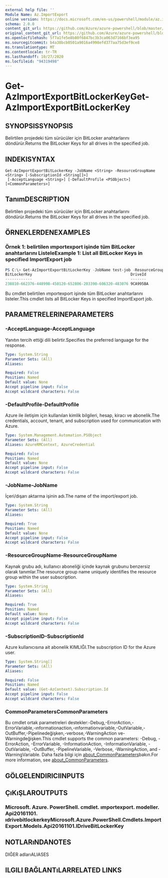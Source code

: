 ```yaml
---
external help file: ''
Module Name: Az.ImportExport
online version: https://docs.microsoft.com/en-us/powershell/module/az.importexport/get-azimportexportbitlockerkey
schema: 2.0.0
content_git_url: https://github.com/Azure/azure-powershell/blob/master/src/ImportExport/help/Get-AzImportExportBitLockerKey.md
original_content_git_url: https://github.com/Azure/azure-powershell/blob/master/src/ImportExport/help/Get-AzImportExportBitLockerKey.md
ms.openlocfilehash: 5f7a1fe5e8b80f6847bc3b3ca063d7166bf3ea95
ms.sourcegitcommit: b4a38bcb0501a9016a4998efd377aa75d3ef9ce8
ms.translationtype: MT
ms.contentlocale: tr-TR
ms.lasthandoff: 10/27/2020
ms.locfileid: "94319498"
---
```

# <span data-ttu-id="aaf0e-101">Get-AzImportExportBitLockerKey</span><span class="sxs-lookup"><span data-stu-id="aaf0e-101">Get-AzImportExportBitLockerKey</span></span>

## <span data-ttu-id="aaf0e-102">SYNOPSIS</span><span class="sxs-lookup"><span data-stu-id="aaf0e-102">SYNOPSIS</span></span>
<span data-ttu-id="aaf0e-103">Belirtilen projedeki tüm sürücüler için BitLocker anahtarlarını döndürür.</span><span class="sxs-lookup"><span data-stu-id="aaf0e-103">Returns the BitLocker Keys for all drives in the specified job.</span></span>

## <span data-ttu-id="aaf0e-104">INDEKI</span><span class="sxs-lookup"><span data-stu-id="aaf0e-104">SYNTAX</span></span>

```
Get-AzImportExportBitLockerKey -JobName <String> -ResourceGroupName <String> [-SubscriptionId <String[]>]
 [-AcceptLanguage <String>] [-DefaultProfile <PSObject>] [<CommonParameters>]
```

## <span data-ttu-id="aaf0e-105">Tanım</span><span class="sxs-lookup"><span data-stu-id="aaf0e-105">DESCRIPTION</span></span>
<span data-ttu-id="aaf0e-106">Belirtilen projedeki tüm sürücüler için BitLocker anahtarlarını döndürür.</span><span class="sxs-lookup"><span data-stu-id="aaf0e-106">Returns the BitLocker Keys for all drives in the specified job.</span></span>

## <span data-ttu-id="aaf0e-107">ÖRNEKLERDEN</span><span class="sxs-lookup"><span data-stu-id="aaf0e-107">EXAMPLES</span></span>

### <span data-ttu-id="aaf0e-108">Örnek 1: belirtilen ımportexport işinde tüm BitLocker anahtarlarını Listele</span><span class="sxs-lookup"><span data-stu-id="aaf0e-108">Example 1: List all BitLocker Keys in specified ImportExport job</span></span>
```powershell
PS C:\> Get-AzImportExportBitLockerKey -JobName test-job -ResourceGroupName ImportTestRG 
BitLockerKey                                            DriveId
------------                                            -------
238810-662376-448998-450120-652806-203390-606320-483076 9CA995BA
```

<span data-ttu-id="aaf0e-109">Bu cmdlet belirtilen ımportexport işinde tüm BitLocker anahtarlarını listeler.</span><span class="sxs-lookup"><span data-stu-id="aaf0e-109">This cmdlet lists all BitLocker Keys in specified ImportExport job.</span></span>

## <span data-ttu-id="aaf0e-110">PARAMETRELERINE</span><span class="sxs-lookup"><span data-stu-id="aaf0e-110">PARAMETERS</span></span>

### <span data-ttu-id="aaf0e-111">-AcceptLanguage</span><span class="sxs-lookup"><span data-stu-id="aaf0e-111">-AcceptLanguage</span></span>
<span data-ttu-id="aaf0e-112">Yanıtın tercih ettiği dili belirtir.</span><span class="sxs-lookup"><span data-stu-id="aaf0e-112">Specifies the preferred language for the response.</span></span>

```yaml
Type: System.String
Parameter Sets: (All)
Aliases:

Required: False
Position: Named
Default value: None
Accept pipeline input: False
Accept wildcard characters: False
```

### <span data-ttu-id="aaf0e-113">-DefaultProfile</span><span class="sxs-lookup"><span data-stu-id="aaf0e-113">-DefaultProfile</span></span>
<span data-ttu-id="aaf0e-114">Azure ile iletişim için kullanılan kimlik bilgileri, hesap, kiracı ve abonelik.</span><span class="sxs-lookup"><span data-stu-id="aaf0e-114">The credentials, account, tenant, and subscription used for communication with Azure.</span></span>

```yaml
Type: System.Management.Automation.PSObject
Parameter Sets: (All)
Aliases: AzureRMContext, AzureCredential

Required: False
Position: Named
Default value: None
Accept pipeline input: False
Accept wildcard characters: False
```

### <span data-ttu-id="aaf0e-115">-JobName</span><span class="sxs-lookup"><span data-stu-id="aaf0e-115">-JobName</span></span>
<span data-ttu-id="aaf0e-116">İçeri/dışarı aktarma işinin adı.</span><span class="sxs-lookup"><span data-stu-id="aaf0e-116">The name of the import/export job.</span></span>

```yaml
Type: System.String
Parameter Sets: (All)
Aliases:

Required: True
Position: Named
Default value: None
Accept pipeline input: False
Accept wildcard characters: False
```

### <span data-ttu-id="aaf0e-117">-ResourceGroupName</span><span class="sxs-lookup"><span data-stu-id="aaf0e-117">-ResourceGroupName</span></span>
<span data-ttu-id="aaf0e-118">Kaynak grubu adı, kullanıcı aboneliği içinde kaynak grubunu benzersiz olarak tanımlar.</span><span class="sxs-lookup"><span data-stu-id="aaf0e-118">The resource group name uniquely identifies the resource group within the user subscription.</span></span>

```yaml
Type: System.String
Parameter Sets: (All)
Aliases:

Required: True
Position: Named
Default value: None
Accept pipeline input: False
Accept wildcard characters: False
```

### <span data-ttu-id="aaf0e-119">-SubscriptionID</span><span class="sxs-lookup"><span data-stu-id="aaf0e-119">-SubscriptionId</span></span>
<span data-ttu-id="aaf0e-120">Azure kullanıcısına ait abonelik KIMLIĞI.</span><span class="sxs-lookup"><span data-stu-id="aaf0e-120">The subscription ID for the Azure user.</span></span>

```yaml
Type: System.String[]
Parameter Sets: (All)
Aliases:

Required: False
Position: Named
Default value: (Get-AzContext).Subscription.Id
Accept pipeline input: False
Accept wildcard characters: False
```

### <span data-ttu-id="aaf0e-121">CommonParameters</span><span class="sxs-lookup"><span data-stu-id="aaf0e-121">CommonParameters</span></span>
<span data-ttu-id="aaf0e-122">Bu cmdlet ortak parametreleri destekler:-Debug,-ErrorAction,-ErrorVariable,-ınformationaction,-ınformationvariable,-OutVariable,-OutBuffer,-Pipelinedeğişken,-verbose,-WarningAction ve-Warningdeğişken.</span><span class="sxs-lookup"><span data-stu-id="aaf0e-122">This cmdlet supports the common parameters: -Debug, -ErrorAction, -ErrorVariable, -InformationAction, -InformationVariable, -OutVariable, -OutBuffer, -PipelineVariable, -Verbose, -WarningAction, and -WarningVariable.</span></span> <span data-ttu-id="aaf0e-123">Daha fazla bilgi için [about_CommonParameters](http://go.microsoft.com/fwlink/?LinkID=113216)bakın.</span><span class="sxs-lookup"><span data-stu-id="aaf0e-123">For more information, see [about_CommonParameters](http://go.microsoft.com/fwlink/?LinkID=113216).</span></span>

## <span data-ttu-id="aaf0e-124">GÖLGELENDIRICI</span><span class="sxs-lookup"><span data-stu-id="aaf0e-124">INPUTS</span></span>

## <span data-ttu-id="aaf0e-125">ÇıKıŞLAR</span><span class="sxs-lookup"><span data-stu-id="aaf0e-125">OUTPUTS</span></span>

### <span data-ttu-id="aaf0e-126">Microsoft. Azure. PowerShell. cmdlet. ımportexport. modeller. Api20161101. ıdrivebitlockerkey</span><span class="sxs-lookup"><span data-stu-id="aaf0e-126">Microsoft.Azure.PowerShell.Cmdlets.ImportExport.Models.Api20161101.IDriveBitLockerKey</span></span>

## <span data-ttu-id="aaf0e-127">NOTLARıNDA</span><span class="sxs-lookup"><span data-stu-id="aaf0e-127">NOTES</span></span>

<span data-ttu-id="aaf0e-128">DIĞER adları</span><span class="sxs-lookup"><span data-stu-id="aaf0e-128">ALIASES</span></span>

## <span data-ttu-id="aaf0e-129">ILGILI BAĞLANTıLAR</span><span class="sxs-lookup"><span data-stu-id="aaf0e-129">RELATED LINKS</span></span>

